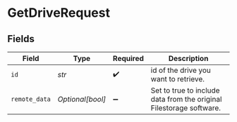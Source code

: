 # GetDriveRequest


## Fields

| Field                                                               | Type                                                                | Required                                                            | Description                                                         |
| ------------------------------------------------------------------- | ------------------------------------------------------------------- | ------------------------------------------------------------------- | ------------------------------------------------------------------- |
| `id`                                                                | *str*                                                               | :heavy_check_mark:                                                  | id of the drive you want to retrieve.                               |
| `remote_data`                                                       | *Optional[bool]*                                                    | :heavy_minus_sign:                                                  | Set to true to include data from the original Filestorage software. |